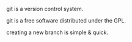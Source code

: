 git is a version control system.

git is a free software distributed under the GPL.

creating a new branch is simple & quick.